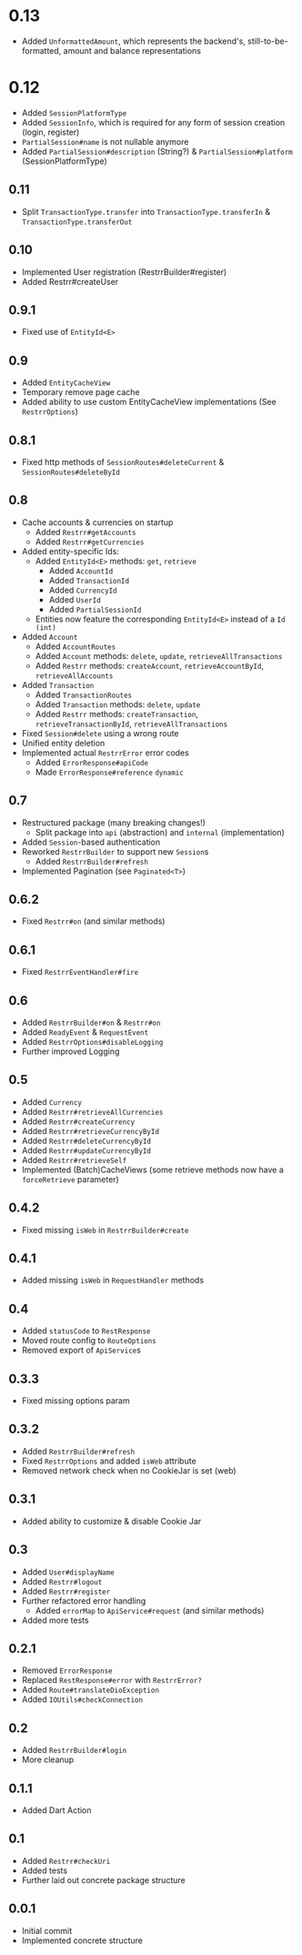 # 0.13
- Added `UnformattedAmount`, which represents the backend's, still-to-be-formatted, amount and
  balance representations

# 0.12
- Added `SessionPlatformType`
- Added `SessionInfo`, which is required for any form of session creation (login, register)
- `PartialSession#name` is not nullable anymore
- Added `PartialSession#description` (String?) & `PartialSession#platform` (SessionPlatformType)

## 0.11
- Split `TransactionType.transfer` into `TransactionType.transferIn` & `TransactionType.transferOut`

## 0.10
- Implemented User registration (RestrrBuilder#register)
- Added Restrr#createUser

## 0.9.1
- Fixed use of `EntityId<E>`

## 0.9
- Added `EntityCacheView`
- Temporary remove page cache
- Added ability to use custom EntityCacheView implementations (See `RestrrOptions`)

## 0.8.1
- Fixed http methods of `SessionRoutes#deleteCurrent` & `SessionRoutes#deleteById`

## 0.8
- Cache accounts & currencies on startup
    - Added `Restrr#getAccounts`
    - Added `Restrr#getCurrencies`
- Added entity-specific Ids:
    - Added `EntityId<E>` methods: `get`, `retrieve`
        - Added `AccountId`
        - Added `TransactionId`
        - Added `CurrencyId`
        - Added `UserId`
        - Added `PartialSessionId`
    - Entities now feature the corresponding `EntityId<E>` instead of a `Id (int)`
- Added `Account`
    - Added `AccountRoutes`
    - Added `Account` methods: `delete`, `update`, `retrieveAllTransactions`
    - Added `Restrr` methods: `createAccount`, `retrieveAccountById`, `retrieveAllAccounts`
- Added `Transaction`
    - Added `TransactionRoutes`
    - Added `Transaction` methods: `delete`, `update`
    - Added `Restrr`
      methods: `createTransaction`, `retrieveTransactionById`, `retrieveAllTransactions`
- Fixed `Session#delete` using a wrong route
- Unified entity deletion
- Implemented actual `RestrrError` error codes
    - Added `ErrorResponse#apiCode`
    - Made `ErrorResponse#reference` `dynamic`

## 0.7
- Restructured package (many breaking changes!)
    - Split package into `api` (abstraction) and `internal` (implementation)
- Added `Session`-based authentication
- Reworked `RestrrBuilder` to support new `Session`s
    - Added `RestrrBuilder#refresh`
- Implemented Pagination (see `Paginated<T>`)

## 0.6.2
- Fixed `Restrr#on` (and similar methods)

## 0.6.1
- Fixed `RestrrEventHandler#fire`

## 0.6
- Added `RestrrBuilder#on` & `Restrr#on`
- Added `ReadyEvent` & `RequestEvent`
- Added `RestrrOptions#disableLogging`
- Further improved Logging

## 0.5
- Added `Currency`
- Added `Restrr#retrieveAllCurrencies`
- Added `Restrr#createCurrency`
- Added `Restrr#retrieveCurrencyById`
- Added `Restrr#deleteCurrencyById`
- Added `Restrr#updateCurrencyById`
- Added `Restrr#retrieveSelf`
- Implemented (Batch)CacheViews (some retrieve methods now have a `forceRetrieve` parameter)

## 0.4.2
- Fixed missing `isWeb` in `RestrrBuilder#create`

## 0.4.1
- Added missing `isWeb` in `RequestHandler` methods

## 0.4
- Added `statusCode` to `RestResponse`
- Moved route config to `RouteOptions`
- Removed export of `ApiService`s

## 0.3.3
- Fixed missing options param

## 0.3.2
- Added `RestrrBuilder#refresh`
- Fixed `RestrrOptions` and added `isWeb` attribute
- Removed network check when no CookieJar is set (web)

## 0.3.1
- Added ability to customize & disable Cookie Jar

## 0.3
- Added `User#displayName`
- Added `Restrr#logout`
- Added `Restrr#register`
- Further refactored error handling
    - Added `errorMap` to `ApiService#request` (and similar methods)
- Added more tests

## 0.2.1
- Removed `ErrorResponse`
- Replaced `RestResponse#error` with `RestrrError?`
- Added `Route#translateDioException`
- Added `IOUtils#checkConnection`

## 0.2
- Added `RestrrBuilder#login`
- More cleanup

## 0.1.1
- Added Dart Action

## 0.1
- Added `Restrr#checkUri`
- Added tests
- Further laid out concrete package structure

## 0.0.1
- Initial commit
- Implemented concrete structure

